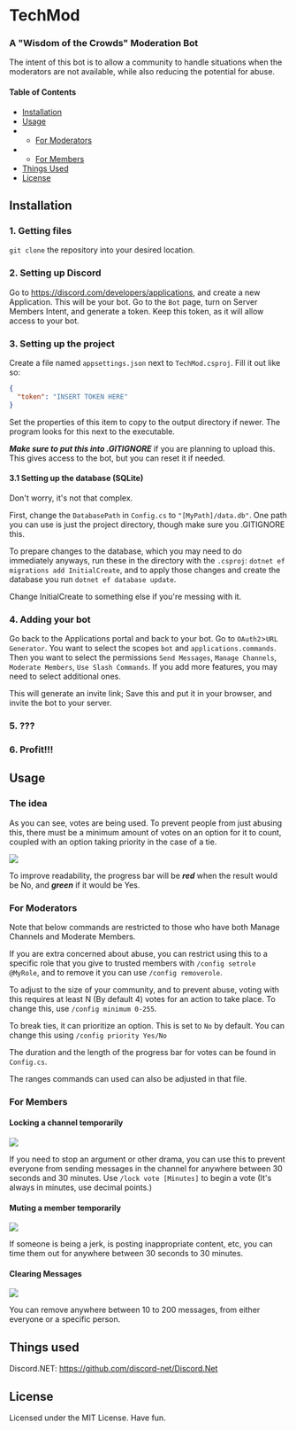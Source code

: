# TechMod
### A "Wisdom of the Crowds" Moderation Bot
The intent of this bot is to allow a community to handle situations when the moderators are not available,
while also reducing the potential for abuse.
#### Table of Contents
- [Installation](#installation)
- [Usage](#the-idea)
- - [For Moderators](#for-moderators)
- - [For Members](#for-members)
- [Things Used](#things-used)
- [License](#license)
## Installation
### 1. Getting files
`git clone` the repository into your desired location.

### 2. Setting up Discord
Go to https://discord.com/developers/applications, and create a new Application. This will be your bot.
Go to the `Bot` page, turn on Server Members Intent, and generate a token. Keep this token, as it will 
allow access to your bot.

### 3. Setting up the project
Create a file named `appsettings.json` next to `TechMod.csproj`.
Fill it out like so:

```json
{
  "token": "INSERT TOKEN HERE"
}
```
Set the properties of this item to copy to the output directory if newer. The program looks for this next to the executable.

***Make sure to put this into .GITIGNORE*** if you are planning to upload this. This gives access to the bot, but you can reset it if needed.
#### 3.1 Setting up the database (SQLite)
Don't worry, it's not that complex.

First, change the `DatabasePath` in `Config.cs` to `"[MyPath]/data.db"`. One path you can use is just the project directory,
though make sure you .GITIGNORE this.

To prepare changes to the database, which you may need to do immediately anyways, run these in the directory with the `.csproj`:
`dotnet ef migrations add InitialCreate`, and to apply those changes and create the database you run `dotnet ef database update`.

Change InitialCreate to something else if you're messing with it.

### 4. Adding your bot
Go back to the Applications portal and back to your bot. Go to `OAuth2`>`URL Generator`.
You want to select the scopes `bot` and `applications.commands`.
Then you want to select the permissions `Send Messages`, `Manage Channels`, `Moderate Members`, `Use Slash Commands`. 
If you add more features, you may need to select additional ones.

This will generate an invite link; Save this and put it in your browser, and invite the bot to your server.

### 5. ???
### 6. Profit!!!

## Usage
### The idea
As you can see, votes are being used. To prevent people from just abusing this, there must be a 
minimum amount of votes on an option for it to count, coupled with an option taking priority in the case of a tie.

![](./Techmod/Images/example2.png) 

To improve readability, the progress bar will be ***red*** when the result would be No, and ***green*** if it would be Yes.

### For Moderators
Note that below commands are restricted to those who have both Manage Channels and Moderate Members.

If you are extra concerned about abuse, you can restrict using this to a specific role that you give to trusted members
with `/config setrole @MyRole`, and to remove it you can use `/config removerole`.

To adjust to the size of your community, and to prevent abuse, voting with this requires at least N (By default 4) 
votes for an action to take place. To change this, use `/config minimum 0-255`.

To break ties, it can prioritize an option. This is set to `No` by default. You can change this using `/config priority Yes/No` 

The duration and the length of the progress bar for votes can be found in `Config.cs`.

The ranges commands can used can also be adjusted in that file.
### For Members
#### Locking a channel temporarily
![](./Techmod/Images/example.png) 

If you need to stop an argument or other drama, you can use this to prevent everyone from sending messages in the channel for 
anywhere between 30 seconds and 30 minutes. Use `/lock vote [Minutes]` to begin a vote (It's always in minutes, use decimal points.)

#### Muting a member temporarily
![](./Techmod/Images/example3.png) 

If someone is being a jerk, is posting inappropriate content, etc, you can time them out for anywhere between 30 seconds to 30 minutes. 

#### Clearing Messages
![](./Techmod/Images/example4.png) 

You can remove anywhere between 10 to 200 messages, from either everyone or a specific person.

## Things used
Discord.NET: https://github.com/discord-net/Discord.Net

## License
Licensed under the MIT License. Have fun.
